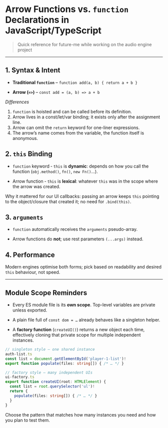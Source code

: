 # Arrow Functions vs. `function` Declarations in JavaScript/TypeScript

> Quick reference for future-me while working on the audio engine project

---

## 1. Syntax & Intent

- **Traditional `function`** – `function add(a, b) { return a + b }`

- **Arrow (`=>`)** – `const add = (a, b) => a + b`

*Differences*
1. `function` is hoisted and can be called before its definition.
2. Arrow lives in a const/let/var binding; it exists only after the assignment line.
3. Arrow can omit the `return` keyword for one-liner expressions.
4. The arrow’s name comes from the variable, the function itself is anonymous.

## 2. `this` Binding

- `function` keyword ‑ `this` is **dynamic**: depends on how you call the function (`obj.method()`, `fn()`, `new Fn()`…).

- Arrow function ‑ `this` is **lexical**: whatever `this` was in the scope where the arrow was created.

Why it mattered for our UI callbacks: passing an arrow keeps `this` pointing to the object/closure that created it; no need for `.bind(this)`.

## 3. `arguments`

- `function` automatically receives the `arguments` pseudo-array.

- Arrow functions do **not**; use rest parameters `(...args)` instead.

## 4. Performance

Modern engines optimise both forms; pick based on readability and desired `this` behaviour, not speed.

---

## Module Scope Reminders

- Every ES module file is its **own scope**. Top-level variables are private unless exported.

- A plain file full of `const dom = …` already behaves like a singleton helper.

- A **factory function** (`createUI()`) returns a new object each time, effectively cloning that private scope for multiple independent instances.

```ts
// singleton style – one shared instance
auth-list.ts
const list = document.getElementById('player-1-list')!
export function populate(files: string[]) { /* … */ }
```

```ts
// factory style – many independent UIs
ui-factory.ts
export function createUI(root: HTMLElement) {
  const list = root.querySelector('ul')!
  return {
    populate(files: string[]) { /* … */ }
  }
}
```

Choose the pattern that matches how many instances you need and how you plan to test them.